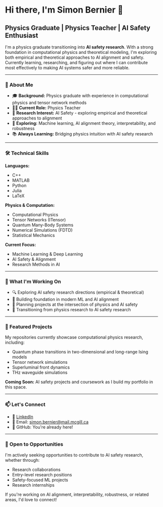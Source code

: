 # Hi there, I'm Simon Bernier 👋

## Physics Graduate | Physics Teacher | AI Safety Enthusiast

I'm a physics graduate transitioning into **AI safety research**. With a strong foundation in computational physics and theoretical modeling, I'm exploring both empirical and theoretical approaches to AI alignment and safety. Currently learning, researching, and figuring out where I can contribute most effectively to making AI systems safer and more reliable.

---

### 🔬 About Me

- 🎓 **Background:** Physics graduate with experience in computational physics and tensor network methods
- 👨‍🏫 **Current Role:** Physics Teacher
- 🤖 **Research Interest:** AI Safety - exploring empirical and theoretical approaches to alignment
- 🧠 **Exploring:** Machine learning, AI alignment theory, interpretability, and robustness
- 📚 **Always Learning:** Bridging physics intuition with AI safety research

---

### 🛠️ Technical Skills

**Languages:**
- C++
- MATLAB
- Python
- Julia
- LaTeX

**Physics & Computation:**
- Computational Physics
- Tensor Networks (ITensor)
- Quantum Many-Body Systems
- Numerical Simulations (FDTD)
- Statistical Mechanics

**Current Focus:**
- Machine Learning & Deep Learning
- AI Safety & Alignment
- Research Methods in AI

---

### 🚀 What I'm Working On

- 🔍 Exploring AI safety research directions (empirical & theoretical)
- 📖 Building foundation in modern ML and AI alignment
- 🧪 Planning projects at the intersection of physics and AI safety
- 🌱 Transitioning from physics research to AI safety research

---

### 📂 Featured Projects

My repositories currently showcase computational physics research, including:
- Quantum phase transitions in two-dimensional and long-range Ising models
- Tensor network simulations
- Superluminal front dynamics
- THz waveguide simulations

**Coming Soon:** AI safety projects and coursework as I build my portfolio in this space.

---

### 📫 Let's Connect

- 💼 [LinkedIn](https://www.linkedin.com/in/simon-bernier-6701a9285)
- 📧 Email: simon.bernier@mail.mcgill.ca
- 🐙 GitHub: You're already here!

---

### 🎯 Open to Opportunities

I'm actively seeking opportunities to contribute to AI safety research, whether through:
- Research collaborations
- Entry-level research positions
- Safety-focused ML projects
- Research internships

If you're working on AI alignment, interpretability, robustness, or related areas, I'd love to connect!
